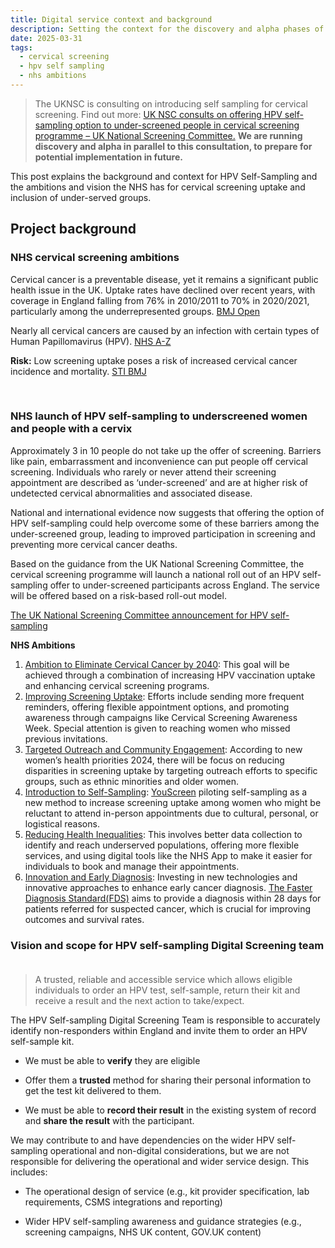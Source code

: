 ```yaml
---
title: Digital service context and background
description: Setting the context for the discovery and alpha phases of the HPV Self-Sampling service
date: 2025-03-31
tags:
  - cervical screening
  - hpv self sampling
  - nhs ambitions
---
```


> The UKNSC is consulting on introducing self sampling for cervical screening. Find out more: [UK NSC consults on offering HPV self-sampling option to under-screened people in cervical screening programme – UK National Screening Committee.](https://nationalscreening.blog.gov.uk/2024/12/04/uk-nsc-consults-on-offering-hpv-self-sampling-option-to-under-screened-people-in-cervical-screening-programme/)
**We are running discovery and alpha in parallel to this consultation, to prepare for potential implementation in future.**

This post explains the background and context for HPV Self-Sampling and the ambitions and vision the NHS has for cervical screening uptake and inclusion of under-served groups. 

## Project background

### NHS cervical screening ambitions
Cervical cancer is a preventable disease, yet it remains a significant public health issue in the UK. Uptake rates have declined over recent years, with coverage in England falling from 76% in 2010/2011 to 70% in 2020/2021, particularly among the underrepresented groups. [BMJ Open](https://bmjopen.bmj.com/content/bmjopen/13/6/e068940.full.pdf)

Nearly all cervical cancers are caused by an infection with certain types of Human Papillomavirus (HPV). [NHS A-Z](https://www.nhs.uk/conditions/cervical-cancer/causes/)

**Risk:** Low screening uptake poses a risk of increased cervical cancer incidence and mortality. [STI BMJ](https://sti.bmj.com/content/96/1/20)

<br>

### NHS launch of HPV self-sampling to underscreened women and people with a cervix
Approximately 3 in 10 people do not take up the offer of screening. Barriers like pain, embarrassment and inconvenience can put people off cervical screening. Individuals who rarely or never attend their screening appointment are described as ‘under-screened’ and are at higher risk of undetected cervical abnormalities and associated disease.​

National and international evidence now suggests that offering the option of HPV self-sampling could help overcome some of these barriers among the under-screened group, leading to improved participation in screening and preventing more cervical cancer deaths.​

Based on the guidance from the UK National Screening Committee, the cervical screening programme will launch a national roll out of an HPV self-sampling offer to under-screened participants across England. The service will be offered based on a risk-based roll-out  model.

[The UK National Screening Committee announcement for HPV self-sampling](https://nationalscreening.blog.gov.uk/2024/12/04/uk-nsc-consults-on-offering-hpv-self-sampling-option-to-under-screened-people-in-cervical-screening-programme/)

**NHS Ambitions**

1. [Ambition to Eliminate Cervical Cancer by 2040](https://www.england.nhs.uk/2023/11/nhs-sets-ambition-to-eliminate-cervical-cancer-by-2040/): This goal will be achieved through a combination of increasing HPV vaccination uptake and enhancing cervical screening programs.​
2. [Improving Screening Uptake](https://www.gov.uk/government/news/new-national-cervical-screening-campaign-launches-as-nearly-1-in-3-dont-take-up-screening-offer): Efforts include sending more frequent reminders, offering flexible appointment options, and promoting awareness through campaigns like Cervical Screening Awareness Week. Special attention is given to reaching women who missed previous invitations.
3. [Targeted Outreach and Community Engagement](https://www.gov.uk/government/news/health-secretary-announces-new-womens-health-priorities-for-2024): According to new women’s health priorities 2024, there will be focus on reducing disparities in screening uptake by targeting outreach efforts to specific groups, such as ethnic minorities and older women.​
4. [Introduction to Self-Sampling](https://www.england.nhs.uk/2021/02/nhs-gives-women-hpv-home-testing-kits-to-cut-cancer-deaths/): [YouScreen](https://www.thelancet.com/journals/eclinm/article/PIIS2589-5370(24)00251-7/fulltext) piloting self-sampling as a new method to increase screening uptake among women who might be reluctant to attend in-person appointments due to cultural, personal, or logistical reasons.​
5. [Reducing Health Inequalities](https://www.gov.uk/government/news/health-secretary-announces-new-womens-health-priorities-for-2024): This involves better data collection to identify and reach underserved populations, offering more flexible services, and using digital tools like the NHS App to make it easier for individuals to book and manage their appointments. ​
6. [Innovation and Early Diagnosis](https://www.gov.uk/government/news/early-cancer-detection-and-survival-to-be-prioritised-by-nhs): Investing in new technologies and innovative approaches to enhance early cancer diagnosis. [The Faster Diagnosis Standard(FDS)](https://www.england.nhs.uk/cancer/faster-diagnosis/) aims to provide a diagnosis within 28 days for patients referred for suspected cancer, which is crucial for improving outcomes and survival rates.​


### Vision and scope for HPV self-sampling Digital Screening team ​

> A trusted, reliable and accessible service which allows eligible individuals to order an HPV test, self-sample, return their kit and receive a result and the next action to take/expect.​

The HPV Self-sampling Digital Screening Team is responsible to accurately identify non-responders within England and invite them to order an HPV self-sample kit. ​

- We must be able to **verify** they are eligible ​

- Offer them a **trusted** method for sharing their personal information to get the test kit delivered to them.​

- We must be able to **record their result** in the existing system of record and **share the result** with the participant.​​

We may contribute to and have dependencies on the wider HPV self-sampling operational and non-digital considerations, but we are not responsible for delivering the operational and wider service design. This includes: ​

- The operational design of service (e.g., kit provider specification, lab requirements, CSMS integrations and reporting) ​

- Wider HPV self-sampling awareness and guidance strategies (e.g., screening campaigns, NHS UK content, GOV.UK content) ​